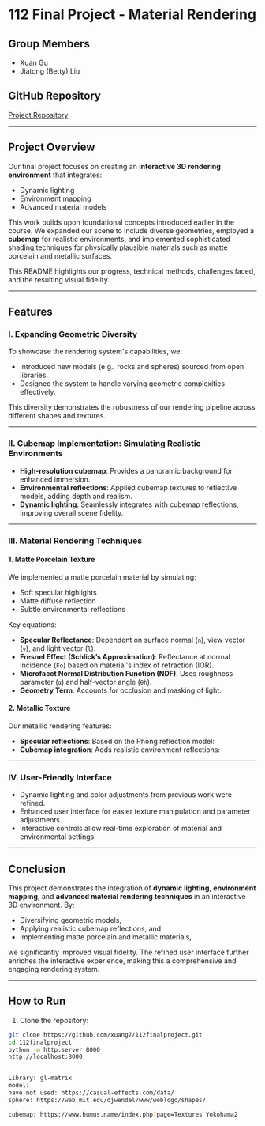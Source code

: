# 112 Final Project - Material Rendering

## Group Members
- Xuan Gu
- Jiatong (Betty) Liu

## GitHub Repository
[Project Repository](https://github.com/xuang7/112finalproject?tab=readme-ov-file#readme)

---

## Project Overview
Our final project focuses on creating an **interactive 3D rendering environment** that integrates:
- Dynamic lighting
- Environment mapping
- Advanced material models

This work builds upon foundational concepts introduced earlier in the course. We expanded our scene to include diverse geometries, employed a **cubemap** for realistic environments, and implemented sophisticated shading techniques for physically plausible materials such as matte porcelain and metallic surfaces. 

This README highlights our progress, technical methods, challenges faced, and the resulting visual fidelity.

---

## Features

### I. Expanding Geometric Diversity
To showcase the rendering system's capabilities, we:
- Introduced new models (e.g., rocks and spheres) sourced from open libraries.
- Designed the system to handle varying geometric complexities effectively.

This diversity demonstrates the robustness of our rendering pipeline across different shapes and textures.

---

### II. Cubemap Implementation: Simulating Realistic Environments
- **High-resolution cubemap**: Provides a panoramic background for enhanced immersion.
- **Environmental reflections**: Applied cubemap textures to reflective models, adding depth and realism.
- **Dynamic lighting**: Seamlessly integrates with cubemap reflections, improving overall scene fidelity.

---

### III. Material Rendering Techniques

#### 1. Matte Porcelain Texture
We implemented a matte porcelain material by simulating:
- Soft specular highlights
- Matte diffuse reflection
- Subtle environmental reflections

Key equations:
- **Specular Reflectance**: Dependent on surface normal (`n`), view vector (`v`), and light vector (`l`).
- **Fresnel Effect (Schlick’s Approximation)**: Reflectance at normal incidence (`Fo`) based on material's index of refraction (IOR).
- **Microfacet Normal Distribution Function (NDF)**: Uses roughness parameter (`α`) and half-vector angle (`θh`).
- **Geometry Term**: Accounts for occlusion and masking of light.

#### 2. Metallic Texture
Our metallic rendering features:
- **Specular reflections**: Based on the Phong reflection model:
- **Cubemap integration**: Adds realistic environment reflections:


---

### IV. User-Friendly Interface
- Dynamic lighting and color adjustments from previous work were refined.
- Enhanced user interface for easier texture manipulation and parameter adjustments.
- Interactive controls allow real-time exploration of material and environmental settings.

---

## Conclusion
This project demonstrates the integration of **dynamic lighting**, **environment mapping**, and **advanced material rendering techniques** in an interactive 3D environment. By:
- Diversifying geometric models,
- Applying realistic cubemap reflections, and
- Implementing matte porcelain and metallic materials,

we significantly improved visual fidelity. The refined user interface further enriches the interactive experience, making this a comprehensive and engaging rendering system.

---

## How to Run
1. Clone the repository:
 ```bash
 git clone https://github.com/xuang7/112finalproject.git
 cd 112finalproject
 python -m http.server 8000
 http://localhost:8000


Library: gl-matrix
model:
have not used: https://casual-effects.com/data/
sphere: https://web.mit.edu/djwendel/www/weblogo/shapes/

cubemap: https://www.humus.name/index.php?page=Textures Yokohama2
